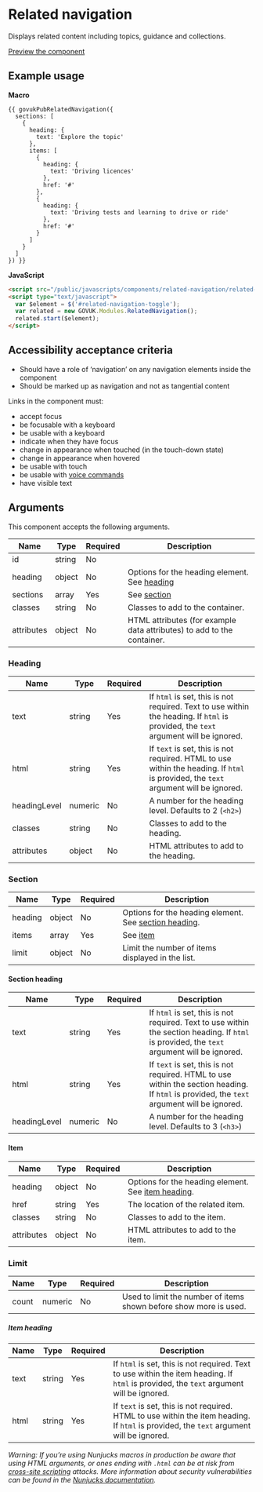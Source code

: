 # Related navigation

Displays related content including topics, guidance and collections.

[Preview the component](https://govuk-publishing-frontend.herokuapp.com/components/related-navigation/)

## Example usage

**Macro**
```
{{ govukPubRelatedNavigation({
  sections: [
    {
      heading: {
        text: 'Explore the topic'
      },
      items: [
        {
          heading: {
            text: 'Driving licences'
          },
          href: '#'
        },
        {
          heading: {
            text: 'Driving tests and learning to drive or ride'
          },
          href: '#'
        }
      ]
    }
  ]
}) }}
```

**JavaScript**
```html
<script src="/public/javascripts/components/related-navigation/related-navigation.js"></script>
<script type="text/javascript">
  var $element = $('#related-navigation-toggle');
  var related = new GOVUK.Modules.RelatedNavigation();
  related.start($element);
</script>
```

## Accessibility acceptance criteria

- Should have a role of ‘navigation’ on any navigation elements inside the component
- Should be marked up as navigation and not as tangential content

Links in the component must:

- accept focus
- be focusable with a keyboard
- be usable with a keyboard
- indicate when they have focus
- change in appearance when touched (in the touch-down state)
- change in appearance when hovered
- be usable with touch
- be usable with [voice commands](https://www.w3.org/WAI/perspectives/voice.html)
- have visible text

## Arguments

This component accepts the following arguments.

|Name|Type|Required|Description|
|---|---|---|---|
|id|string|No||
|heading|object|No|Options for the heading element. See [heading](#heading)|
|sections|array|Yes|See [section](#section)|
|classes|string|No|Classes to add to the container.|
|attributes|object|No|HTML attributes (for example data attributes) to add to the container.|

### Heading

|Name|Type|Required|Description|
|---|---|---|---|
|text|string|Yes|If `html` is set, this is not required. Text to use within the heading. If `html` is provided, the `text` argument will be ignored.|
|html|string|Yes|If `text` is set, this is not required. HTML to use within the heading. If `html` is provided, the `text` argument will be ignored.|
|headingLevel|numeric|No|A number for the heading level. Defaults to 2 (`<h2>`)|
|classes|string|No|Classes to add to the heading.|
|attributes|object|No|HTML attributes to add to the heading.|

### Section

|Name|Type|Required|Description|
|---|---|---|---|
|heading|object|No|Options for the heading element. See [section heading](#section-heading).|
|items|array|Yes|See [item](#item)|
|limit|object|No|Limit the number of items displayed in the list.|

#### Section heading

|Name|Type|Required|Description|
|---|---|---|---|
|text|string|Yes|If `html` is set, this is not required. Text to use within the section heading. If `html` is provided, the `text` argument will be ignored.|
|html|string|Yes|If `text` is set, this is not required. HTML to use within the section heading. If `html` is provided, the `text` argument will be ignored.|
|headingLevel|numeric|No|A number for the heading level. Defaults to 3 (`<h3>`)|

#### Item

|Name|Type|Required|Description|
|---|---|---|---|
|heading|object|No|Options for the heading element. See [item heading](#item-heading).|
|href|string|Yes|The location of the related item.|
|classes|string|No|Classes to add to the item.|
|attributes|object|No|HTML attributes to add to the item.|

### Limit

|Name|Type|Required|Description|
|---|---|---|---|
|count|numeric|No|Used to limit the number of items shown before show more is used.|

##### Item heading

|Name|Type|Required|Description|
|---|---|---|---|
|text|string|Yes|If `html` is set, this is not required. Text to use within the item heading. If `html` is provided, the `text` argument will be ignored.|
|html|string|Yes|If `text` is set, this is not required. HTML to use within the item heading. If `html` is provided, the `text` argument will be ignored.|

*Warning: If you’re using Nunjucks macros in production be aware that using HTML arguments, or ones ending with `.html` can be at risk from [cross-site scripting](https://en.wikipedia.org/wiki/Cross-site_scripting) attacks. More information about security vulnerabilities can be found in the [Nunjucks documentation](https://mozilla.github.io/nunjucks/api.html#user-defined-templates-warning).*
